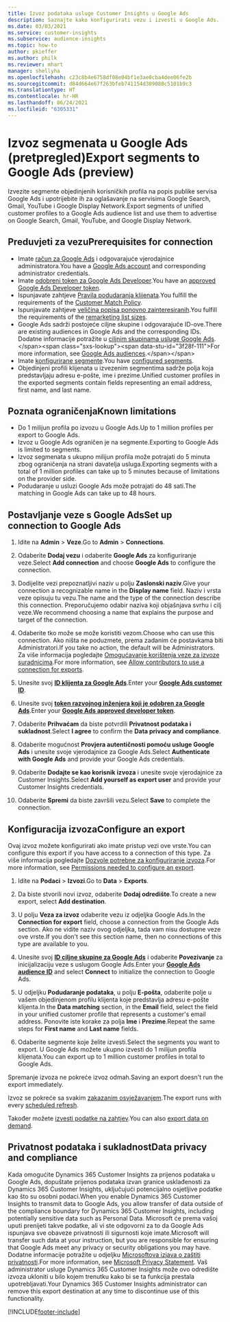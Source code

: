 ```yaml
---
title: Izvoz podataka usluge Customer Insights u Google Ads
description: Saznajte kako konfigurirati vezu i izvesti u Google Ads.
ms.date: 03/03/2021
ms.service: customer-insights
ms.subservice: audience-insights
ms.topic: how-to
author: pkieffer
ms.author: philk
ms.reviewer: mhart
manager: shellyha
ms.openlocfilehash: c23c8b4e6758df08e04bf1e3ae0cba4dee06fe2b
ms.sourcegitcommit: d84d664e67f263bfeb741154d309088c5101b9c3
ms.translationtype: HT
ms.contentlocale: hr-HR
ms.lasthandoff: 06/24/2021
ms.locfileid: "6305331"
---
```

# <a name="export-segments-to-google-ads-preview"></a><span data-ttu-id="3f28f-103">Izvoz segmenata u Google Ads (pretpregled)</span><span class="sxs-lookup"><span data-stu-id="3f28f-103">Export segments to Google Ads (preview)</span></span>

<span data-ttu-id="3f28f-104">Izvezite segmente objedinjenih korisničkih profila na popis publike servisa Google Ads i upotrijebite ih za oglašavanje na servisima Google Search, Gmail, YouTube i Google Display Network.</span><span class="sxs-lookup"><span data-stu-id="3f28f-104">Export segments of unified customer profiles to a Google Ads audience list and use them to advertise on Google Search, Gmail, YouTube, and Google Display Network.</span></span> 

## <a name="prerequisites-for-connection"></a><span data-ttu-id="3f28f-105">Preduvjeti za vezu</span><span class="sxs-lookup"><span data-stu-id="3f28f-105">Prerequisites for connection</span></span>

-   <span data-ttu-id="3f28f-106">Imate [račun za Google Ads](https://ads.google.com/) i odgovarajuće vjerodajnice administratora.</span><span class="sxs-lookup"><span data-stu-id="3f28f-106">You have a [Google Ads account](https://ads.google.com/) and corresponding administrator credentials.</span></span>
-   <span data-ttu-id="3f28f-107">Imate [odobreni token za Google Ads Developer](https://developers.google.com/google-ads/api/docs/first-call/dev-token).</span><span class="sxs-lookup"><span data-stu-id="3f28f-107">You have an [approved Google Ads Developer token](https://developers.google.com/google-ads/api/docs/first-call/dev-token).</span></span> 
-   <span data-ttu-id="3f28f-108">Ispunjavate zahtjeve [Pravila podudaranja klijenata](https://support.google.com/adspolicy/answer/6299717).</span><span class="sxs-lookup"><span data-stu-id="3f28f-108">You fulfill the requirements of the [Customer Match Policy](https://support.google.com/adspolicy/answer/6299717).</span></span>
-   <span data-ttu-id="3f28f-109">Ispunjavate zahtjeve [veličina popisa ponovno zainteresiranih](https://support.google.com/google-ads/answer/7558048).</span><span class="sxs-lookup"><span data-stu-id="3f28f-109">You fulfill the requirements of the [remarketing list sizes](https://support.google.com/google-ads/answer/7558048).</span></span>
-   <span data-ttu-id="3f28f-110">Google Ads sadrži postojeće ciljne skupine i odgovarajuće ID-ove.</span><span class="sxs-lookup"><span data-stu-id="3f28f-110">There are existing audiences in Google Ads and the corresponding IDs.</span></span> <span data-ttu-id="3f28f-111">Dodatne informacije potražite u [ciljnim skupinama usluge Google Ads](https://support.google.com/google-ads/answer/7558048?hl=en#:~:text=Audience%20lists%20is%20a%20section,Display%20Network%20through%20remarketing%20campaigns.).</span><span class="sxs-lookup"><span data-stu-id="3f28f-111">For more information, see [Google Ads audiences](https://support.google.com/google-ads/answer/7558048?hl=en#:~:text=Audience%20lists%20is%20a%20section,Display%20Network%20through%20remarketing%20campaigns.).</span></span>
-   <span data-ttu-id="3f28f-112">Imate [konfigurirane segmente](segments.md).</span><span class="sxs-lookup"><span data-stu-id="3f28f-112">You have [configured segments](segments.md).</span></span>
-   <span data-ttu-id="3f28f-113">Objedinjeni profili klijenata u izvezenim segmentima sadrže polja koja predstavljaju adresu e-pošte, ime i prezime.</span><span class="sxs-lookup"><span data-stu-id="3f28f-113">Unified customer profiles in the exported segments contain fields representing an email address, first name, and last name.</span></span>

## <a name="known-limitations"></a><span data-ttu-id="3f28f-114">Poznata ograničenja</span><span class="sxs-lookup"><span data-stu-id="3f28f-114">Known limitations</span></span>

- <span data-ttu-id="3f28f-115">Do 1 milijun profila po izvozu u Google Ads.</span><span class="sxs-lookup"><span data-stu-id="3f28f-115">Up to 1 million profiles per export to Google Ads.</span></span>
- <span data-ttu-id="3f28f-116">Izvoz u Google Ads ograničen je na segmente.</span><span class="sxs-lookup"><span data-stu-id="3f28f-116">Exporting to Google Ads is limited to segments.</span></span>
- <span data-ttu-id="3f28f-117">Izvoz segmenata s ukupno milijun profila može potrajati do 5 minuta zbog ograničenja na strani davatelja usluga.</span><span class="sxs-lookup"><span data-stu-id="3f28f-117">Exporting segments with a total of 1 million profiles can take up to 5 minutes because of limitations on the provider side.</span></span> 
- <span data-ttu-id="3f28f-118">Podudaranje u usluzi Google Ads može potrajati do 48 sati.</span><span class="sxs-lookup"><span data-stu-id="3f28f-118">The matching in Google Ads can take up to 48 hours.</span></span>

## <a name="set-up-connection-to-google-ads"></a><span data-ttu-id="3f28f-119">Postavljanje veze s Google Ads</span><span class="sxs-lookup"><span data-stu-id="3f28f-119">Set up connection to Google Ads</span></span>

1. <span data-ttu-id="3f28f-120">Idite na **Admin** > **Veze**.</span><span class="sxs-lookup"><span data-stu-id="3f28f-120">Go to **Admin** > **Connections**.</span></span>

1. <span data-ttu-id="3f28f-121">Odaberite **Dodaj vezu** i odaberite **Google Ads** za konfiguriranje veze.</span><span class="sxs-lookup"><span data-stu-id="3f28f-121">Select **Add connection** and choose **Google Ads** to configure the connection.</span></span>

1. <span data-ttu-id="3f28f-122">Dodijelite vezi prepoznatljivi naziv u polju **Zaslonski naziv**.</span><span class="sxs-lookup"><span data-stu-id="3f28f-122">Give your connection a recognizable name in the **Display name** field.</span></span> <span data-ttu-id="3f28f-123">Naziv i vrsta veze opisuju tu vezu.</span><span class="sxs-lookup"><span data-stu-id="3f28f-123">The name and the type of the connection describe this connection.</span></span> <span data-ttu-id="3f28f-124">Preporučujemo odabir naziva koji objašnjava svrhu i cilj veze.</span><span class="sxs-lookup"><span data-stu-id="3f28f-124">We recommend choosing a name that explains the purpose and target of the connection.</span></span>

1. <span data-ttu-id="3f28f-125">Odaberite tko može se može koristiti vezom.</span><span class="sxs-lookup"><span data-stu-id="3f28f-125">Choose who can use this connection.</span></span> <span data-ttu-id="3f28f-126">Ako ništa ne poduzmete, prema zadanim će postavkama biti Administratori.</span><span class="sxs-lookup"><span data-stu-id="3f28f-126">If you take no action, the default will be Administrators.</span></span> <span data-ttu-id="3f28f-127">Za više informacija pogledajte [Omogućavanje korištenja veze za izvoze suradnicima](connections.md#allow-contributors-to-use-a-connection-for-exports).</span><span class="sxs-lookup"><span data-stu-id="3f28f-127">For more information, see [Allow contributors to use a connection for exports](connections.md#allow-contributors-to-use-a-connection-for-exports).</span></span>

1. <span data-ttu-id="3f28f-128">Unesite svoj **[ID klijenta za Google Ads](https://support.google.com/google-ads/answer/1704344)**.</span><span class="sxs-lookup"><span data-stu-id="3f28f-128">Enter your **[Google Ads customer ID](https://support.google.com/google-ads/answer/1704344)**.</span></span>

1. <span data-ttu-id="3f28f-129">Unesite svoj **[token razvojnog inženjera koji je odobren za Google Ads](https://developers.google.com/google-ads/api/docs/first-call/dev-token)**.</span><span class="sxs-lookup"><span data-stu-id="3f28f-129">Enter your **[Google Ads approved developer token](https://developers.google.com/google-ads/api/docs/first-call/dev-token)**.</span></span>

1. <span data-ttu-id="3f28f-130">Odaberite **Prihvaćam** da biste potvrdili **Privatnost podataka i sukladnost**.</span><span class="sxs-lookup"><span data-stu-id="3f28f-130">Select **I agree** to confirm the **Data privacy and compliance**.</span></span>

1. <span data-ttu-id="3f28f-131">Odaberite mogućnost **Provjera autentičnosti pomoću usluge Google Ads** i unesite svoje vjerodajnice za Google Ads.</span><span class="sxs-lookup"><span data-stu-id="3f28f-131">Select **Authenticate with Google Ads** and provide your Google Ads credentials.</span></span>

1. <span data-ttu-id="3f28f-132">Odaberite **Dodajte se kao korisnik izvoza** i unesite svoje vjerodajnice za Customer Insights.</span><span class="sxs-lookup"><span data-stu-id="3f28f-132">Select **Add yourself as export user** and provide your Customer Insights credentials.</span></span>

1. <span data-ttu-id="3f28f-133">Odaberite **Spremi** da biste završili vezu.</span><span class="sxs-lookup"><span data-stu-id="3f28f-133">Select **Save** to complete the connection.</span></span> 

## <a name="configure-an-export"></a><span data-ttu-id="3f28f-134">Konfiguracija izvoza</span><span class="sxs-lookup"><span data-stu-id="3f28f-134">Configure an export</span></span>

<span data-ttu-id="3f28f-135">Ovaj izvoz možete konfigurirati ako imate pristup vezi ove vrste.</span><span class="sxs-lookup"><span data-stu-id="3f28f-135">You can configure this export if you have access to a connection of this type.</span></span> <span data-ttu-id="3f28f-136">Za više informacija pogledajte [Dozvole potrebne za konfiguriranje izvoza](export-destinations.md#set-up-a-new-export).</span><span class="sxs-lookup"><span data-stu-id="3f28f-136">For more information, see [Permissions needed to configure an export](export-destinations.md#set-up-a-new-export).</span></span>

1. <span data-ttu-id="3f28f-137">Idite na **Podaci** > **Izvozi**.</span><span class="sxs-lookup"><span data-stu-id="3f28f-137">Go to **Data** > **Exports**.</span></span>

1. <span data-ttu-id="3f28f-138">Da biste stvorili novi izvoz, odaberite **Dodaj odredište**.</span><span class="sxs-lookup"><span data-stu-id="3f28f-138">To create a new export, select **Add destination**.</span></span>

1. <span data-ttu-id="3f28f-139">U polju **Veza za izvoz** odaberite vezu iz odjeljka Google Ads.</span><span class="sxs-lookup"><span data-stu-id="3f28f-139">In the **Connection for export** field, choose a connection from the Google Ads section.</span></span> <span data-ttu-id="3f28f-140">Ako ne vidite naziv ovog odjeljka, tada vam nisu dostupne veze ove vrste.</span><span class="sxs-lookup"><span data-stu-id="3f28f-140">If you don't see this section name, then no connections of this type are available to you.</span></span>

1. <span data-ttu-id="3f28f-141">Unesite svoj **[ID ciljne skupine za Google Ads](https://support.google.com/google-ads/answer/7558048?hl=en#:~:text=Audience%20lists%20is%20a%20section,Display%20Network%20through%20remarketing%20campaigns.)** i odaberite **Povezivanje** za inicijalizaciju veze s uslugom Google Ads.</span><span class="sxs-lookup"><span data-stu-id="3f28f-141">Enter your **[Google Ads audience ID](https://support.google.com/google-ads/answer/7558048?hl=en#:~:text=Audience%20lists%20is%20a%20section,Display%20Network%20through%20remarketing%20campaigns.)** and select **Connect** to initialize the connection to Google Ads.</span></span>

1. <span data-ttu-id="3f28f-142">U odjeljku **Podudaranje podataka**, u polju **E-pošta**, odaberite polje u vašem objedinjenom profilu klijenta koje predstavlja adresu e-pošte klijenta.</span><span class="sxs-lookup"><span data-stu-id="3f28f-142">In the **Data matching** section, in the **Email** field, select the field in your unified customer profile that represents a customer's email address.</span></span> <span data-ttu-id="3f28f-143">Ponovite iste korake za polja **Ime** i **Prezime**.</span><span class="sxs-lookup"><span data-stu-id="3f28f-143">Repeat the same steps for **First name** and **Last name** fields.</span></span>

1. <span data-ttu-id="3f28f-144">Odaberite segmente koje želite izvesti.</span><span class="sxs-lookup"><span data-stu-id="3f28f-144">Select the segments you want to export.</span></span> <span data-ttu-id="3f28f-145">U Google Ads možete ukupno izvesti do 1 milijun profila klijenata.</span><span class="sxs-lookup"><span data-stu-id="3f28f-145">You can export up to 1 million customer profiles in total to Google Ads.</span></span>

<span data-ttu-id="3f28f-146">Spremanje izvoza ne pokreće izvoz odmah.</span><span class="sxs-lookup"><span data-stu-id="3f28f-146">Saving an export doesn't run the export immediately.</span></span>

<span data-ttu-id="3f28f-147">Izvoz se pokreće sa svakim [zakazanim osvježavanjem](system.md#schedule-tab).</span><span class="sxs-lookup"><span data-stu-id="3f28f-147">The export runs with every [scheduled refresh](system.md#schedule-tab).</span></span> 

<span data-ttu-id="3f28f-148">Također možete [izvesti podatke na zahtjev](export-destinations.md#run-exports-on-demand).</span><span class="sxs-lookup"><span data-stu-id="3f28f-148">You can also [export data on demand](export-destinations.md#run-exports-on-demand).</span></span> 

## <a name="data-privacy-and-compliance"></a><span data-ttu-id="3f28f-149">Privatnost podataka i sukladnost</span><span class="sxs-lookup"><span data-stu-id="3f28f-149">Data privacy and compliance</span></span>

<span data-ttu-id="3f28f-150">Kada omogućite Dynamics 365 Customer Insights za prijenos podataka u Google Ads, dopuštate prijenos podataka izvan granice usklađenosti za Dynamics 365 Customer Insights, uključujući potencijalno osjetljive podatke kao što su osobni podaci.</span><span class="sxs-lookup"><span data-stu-id="3f28f-150">When you enable Dynamics 365 Customer Insights to transmit data to Google Ads, you allow transfer of data outside of the compliance boundary for Dynamics 365 Customer Insights, including potentially sensitive data such as Personal Data.</span></span> <span data-ttu-id="3f28f-151">Microsoft će prema vašoj uputi prenijeti takve podatke, ali vi ste odgovorni za to da Google Ads ispunjava sve obaveze privatnosti ili sigurnosti koje imate.</span><span class="sxs-lookup"><span data-stu-id="3f28f-151">Microsoft will transfer such data at your instruction, but you are responsible for ensuring that Google Ads meet any privacy or security obligations you may have.</span></span> <span data-ttu-id="3f28f-152">Dodatne informacije potražite u odjeljku [Microsoftova izjava o zaštiti privatnosti](https://go.microsoft.com/fwlink/?linkid=396732).</span><span class="sxs-lookup"><span data-stu-id="3f28f-152">For more information, see [Microsoft Privacy Statement](https://go.microsoft.com/fwlink/?linkid=396732).</span></span>
<span data-ttu-id="3f28f-153">Vaš administrator usluge Dynamics 365 Customer Insights može ovo odredište izvoza ukloniti u bilo kojem trenutku kako bi se ta funkcija prestala upotrebljavati.</span><span class="sxs-lookup"><span data-stu-id="3f28f-153">Your Dynamics 365 Customer Insights administrator can remove this export destination at any time to discontinue use of this functionality.</span></span>


[!INCLUDE[footer-include](../includes/footer-banner.md)]
